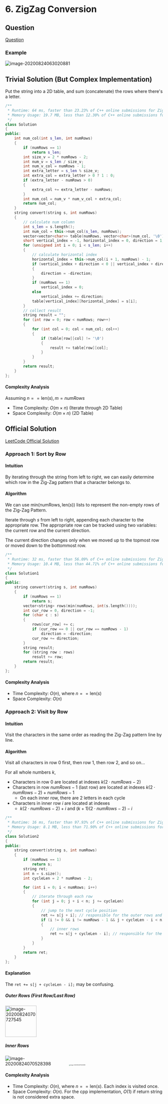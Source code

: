 # 6. ZigZag Conversion

## Question

[Question](https://leetcode.com/problems/zigzag-conversion/)

### Example

![image-20200824063020881](README.assets/image-20200824063020881.png)

## Trivial Solution (But Complex Implementation)

Put the string into a 2D table, and sum (concatenate) the rows where there's a letter.

```cpp
/**
 * Runtime: 64 ms, faster than 23.23% of C++ online submissions for ZigZag Conversion.
 * Memory Usage: 19.7 MB, less than 12.30% of C++ online submissions for ZigZag Conversion.
 */
class Solution
{
public:
    int num_col(int s_len, int numRows)
    {
        if (numRows == 1)
            return s_len;
        int size_v = 2 * numRows - 2;
        int num_v = s_len / size_v;
        int num_v_col = numRows - 1;
        int extra_letter = s_len % size_v;
        int extra_col = extra_letter > 0 ? 1 : 0;
        if (extra_letter - numRows > 0)
        {
            extra_col += extra_letter - numRows;
        }
        int num_col = num_v * num_v_col + extra_col;
        return num_col;
    }
    string convert(string s, int numRows)
    {
        // calculate num column
        int s_len = s.length();
        int num_col = this->num_col(s_len, numRows);
        vector<vector<char>> table(numRows, vector<char>(num_col, '\0'));
        short vertical_index = -1, horizontal_index = 0, direction = 1;
        for (unsigned int i = 0; i < s_len; i++)
        {
            // calculate horizontal index
            horizontal_index = this->num_col(i + 1, numRows) - 1;
            if (vertical_index + direction < 0 || vertical_index + direction >= numRows)
            {
                direction = -direction;
            }
            if (numRows == 1)
                vertical_index = 0;
            else
                vertical_index += direction;
            table[vertical_index][horizontal_index] = s[i];
        }
        // collect result
        string result = "";
        for (int row = 0; row < numRows; row++)
        {
            for (int col = 0; col < num_col; col++)
            {
                if (table[row][col] != '\0')
                {
                    result += table[row][col];
                }
            }
        }
        return result;
    }
};
```

#### Complexity Analysis

Assuming $n == \text{len}(s), m=numRows$

- Time Complexity: $O(m\times n)$ (Iterate through 2D Table)
- Space Complexity: $O(m\times n)$ (2D Table)

## Official Solution

[LeetCode Official Solution](https://leetcode.com/problems/zigzag-conversion/solution/)

### Approach 1: Sort by Row

#### Intuition

By iterating through the string from left to right, we can easily determine which row in the Zig-Zag pattern that a character belongs to.

#### Algorithm

We can use $\text{min}( \text{numRows}, \text{len}(s))$ lists to represent the non-empty rows of the Zig-Zag Pattern.

Iterate through $s$ from left to right, appending each character to the appropriate row. The appropriate row can be tracked using two variables: the current row and the current direction.

The current direction changes only when we moved up to the topmost row or moved down to the bottommost row.

```cpp
/**
 * Runtime: 32 ms, faster than 56.09% of C++ online submissions for ZigZag Conversion.
 * Memory Usage: 10.4 MB, less than 44.71% of C++ online submissions for ZigZag Conversion.
 */
class Solution1
{
public:
    string convert(string s, int numRows)
    {
        if (numRows == 1)
            return s;
        vector<string> rows(min(numRows, int(s.length())));
        int cur_row = 0, direction = -1;
        for (char c : s)
        {
            rows[cur_row] += c;
            if (cur_row == 0 || cur_row == numRows - 1)
                direction = -direction;
            cur_row += direction;
        }
        string result;
        for (string row : rows)
            result += row;
        return result;
    }
};
```

#### Complexity Analysis

- Time Complexity: $O(n)$, where $n == \text{len}(s)$
- Space Complexity: $O(n)$

### Approach 2: Visit by Row

#### Intuition

Visit the characters in the same order as reading the Zig-Zag pattern line by line.

#### Algorithm

Visit all characters in row 0 first, then row 1, then row 2, and so on...

For all whole numbers $k$,

- Characters in row 0 are located at indexes $k(2\cdot numRows-2)$
- Characters in row $numRows - 1$ (last row) are located at indexes $k(2\cdot numRows-2)+numRows - 1$
  - On each inner row, there are 2 letters in each cycle
- Characters in inner row $i$ are located at indexes
  - $k(2\cdot numRows-2)+i$ and $(k+1)(2\cdot numRows-2) - i$

```cpp
/**
 * Runtime: 16 ms, faster than 97.93% of C++ online submissions for ZigZag Conversion.
 * Memory Usage: 8.1 MB, less than 71.90% of C++ online submissions for ZigZag Conversion.
 */
class Solution2
{
public:
    string convert(string s, int numRows)
    {
        if (numRows == 1)
            return s;
        string ret;
        int n = s.size();
        int cycleLen = 2 * numRows - 2;

        for (int i = 0; i < numRows; i++)
        {
            // iterate through each row
            for (int j = 0; j + i < n; j += cycleLen)
            {
                // jump to the next cycle position
                ret += s[j + i]; // responsible for the outer rows and inner rows going down
                if (i != 0 && i != numRows - 1 && j + cycleLen - i < n)
                {
                    // inner rows
                    ret += s[j + cycleLen - i]; // responsible for the inner rows going up
                }
            }
        }
        return ret;
    }
};
```

#### Explanation

The `ret += s[j + cycleLen - i];` may be confusing.

##### Outer Rows (First Row/Last Row)

<img src="README.assets/image-20200824070727545.png" alt="image-20200824070727545" style="width:100px;" />

##### Inner Rows

<img src="README.assets/image-20200824070528398.png" alt="image-20200824070528398" style="max-width:200px;" />

<img src="README.assets/image-20200824070528398.png" alt="image-20200824070528398" style="zoom:25%;" />

#### Complexity Analysis

- Time Complexity: $O(n)$, where $n == \text{len}(s)$. Each index is visited once.
- Space Complexity: $O(n)$. For the cpp implementation, $O(1)$ if return string is not considered extra space.
